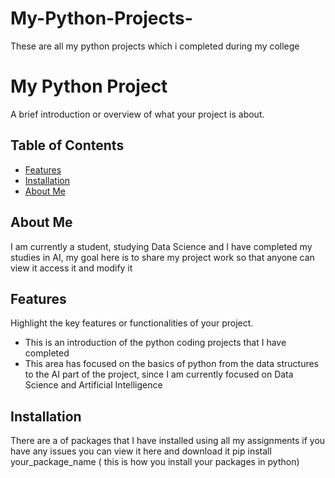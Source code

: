 # My-Python-Projects-
These are all my python projects which i completed during my college 
# My Python Project

A brief introduction or overview of what your project is about.

## Table of Contents

- [Features](#features)
- [Installation](#installation)
-  [About Me](#about-me)

## About Me
I am currently a student, studying Data Science and I have completed my studies in AI, my goal here is to share my project work so that anyone can view it access it and modify it 

## Features

Highlight the key features or functionalities of your project.

- This is an introduction of the python coding projects that I have completed
- This area has focused on the basics of python from the data structures to the AI part of the project, since I am currently focused on Data Science and Artificial Intelligence 

## Installation
There are a of packages that I have installed using all my assignments  if you have any issues you can view it here and download it 
pip install your_package_name ( this is how you install your packages in python) 
